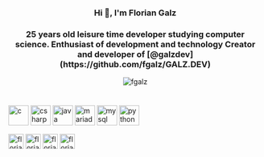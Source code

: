 <h3 align="center">Hi 👋, I'm Florian Galz</h3>
<h3 align="center">25 years old leisure time developer studying computer science. Enthusiast of development and technology Creator and developer of [@galzdev](https://github.com/fgalz/GALZ.DEV)
</h3>

<p align="center"><img src="https://komarev.com/ghpvc/?username=fgalz" alt="fgalz"/> </p><h1></h1>

<p align="left"><img src="https://devicons.github.io/devicon/devicon.git/icons/c/c-original.svg" alt="c" width="40" height="40"/> <img src="https://devicons.github.io/devicon/devicon.git/icons/csharp/csharp-original.svg" alt="csharp" width="40" height="40"/> <img src="https://devicons.github.io/devicon/devicon.git/icons/java/java-original-wordmark.svg" alt="java" width="40" height="40"/> <img src="https://www.vectorlogo.zone/logos/mariadb/mariadb-icon.svg" alt="mariadb" width="40" height="40"/> <img src="https://devicons.github.io/devicon/devicon.git/icons/mysql/mysql-original-wordmark.svg" alt="mysql" width="40" height="40"/> <img src="https://devicons.github.io/devicon/devicon.git/icons/python/python-original.svg" alt="python" width="40" height="40"/></p>

<p align="left">
<a href="https://twitter.com/floriangalz" target="blank"><img align="center" src="https://www.flaticon.com/svg/static/icons/svg/185/185961.svg" alt="floriangalz" height="30" width="30" /></a>
<a href="https://instagram.com/floriangalz" target="blank"><img align="center" src="https://www.flaticon.com/svg/static/icons/svg/185/185985.svg" alt="floriangalz" height="30" width="30" /></a>
<a href="https://twitter.com/floriangalz" target="blank"><img align="center" src="https://www.flaticon.com/svg/static/icons/svg/185/185961.svg" alt="floriangalz" height="30" width="30" /></a>
<a href="https://instagram.com/floriangalz" target="blank"><img align="center" src="https://www.flaticon.com/svg/static/icons/svg/185/185983.svg" alt="floriangalz" height="30" width="30" /></a>
</p>


<h1></h1>

